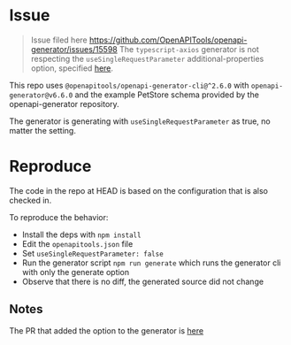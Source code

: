 # Issue
> Issue filed here https://github.com/OpenAPITools/openapi-generator/issues/15598
The `typescript-axios` generator is not respecting the `useSingleRequestParameter` additional-properties option, specified [here](https://github.com/OpenAPITools/openapi-generator/blob/master/docs/generators/typescript-axios.md).

This repo uses `@openapitools/openapi-generator-cli@^2.6.0` with `openapi-generator@v6.6.0` and the example PetStore schema provided by the openapi-generator repository.

The generator is generating with `useSingleRequestParameter` as true, no matter the setting.

# Reproduce

The code in the repo at HEAD is based on the configuration that is also checked in. 

To reproduce the behavior:

* Install the deps with `npm install`
* Edit the `openapitools.json` file
* Set `useSingleRequestParameter: false`
* Run the generator script `npm run generate` which runs the generator cli with only the generate option
* Observe that there is no diff, the generated source did not change 

## Notes

The PR that added the option to the generator is [here](https://github.com/OpenAPITools/openapi-generator/pull/6288)
